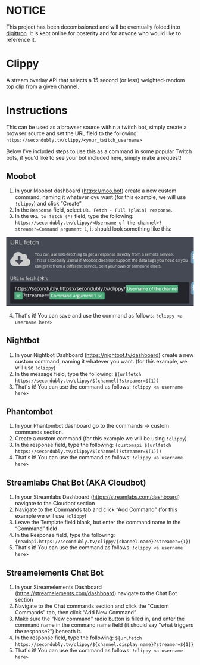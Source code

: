 # **NOTICE**
This project has been decomissioned and will be eventually folded into [digittron](https://github.com/secondubly/digittron-server). It is kept online for posterity and for anyone who would like to reference it.


# Clippy

A stream overlay API that selects a 15 second (or less) weighted-random top clip from a given channel.

# Instructions

This can be used as a browser source within a twitch bot, simply create a browser source and set the URL field to the following: `https://secondubly.tv/clippy/<your_twitch_username>`

Below I've included steps to use this as a command in some popular Twitch bots, if you'd like to see your bot included here, simply make a request!

## Moobot
1. In your Moobot dashboard (https://moo.bot) create a new custom command, naming it whatever oyu want (for this example, we will use `!clippy`) and click “Create”
2. In the `Response` field, select `URL Fetch - Full (plain) response`.
3. In the `URL to fetch (*)` field, type the following: `https://secondubly.tv/clippy/<Username of the channel>?streamer=Command argument 1`, it should look something like this:

![Moobot Example](moobot.png)

4. That's it! You can save and use the command as follows: `!clippy <a username here>`

## Nightbot
1. In your Nightbot Dashboard (https://nightbot.tv/dashboard) create a new custom command, naming it whatever you want. (for this example, we will use `!clippy`)
2. In the message field, type the following: `$(urlfetch https://secondubly.tv/clippy/$(channel)?streamer=$(1))`
3. That's it! You can use the command as follows: `!clippy <a username here>`

## Phantombot
1. In your Phantombot dashboard go to the commands -> custom commands section.
2. Create a custom command (for this example we will be using `!clippy`)
3. In the response field, type the following: `(customapi $(urlfetch https://secondubly.tv/clippy/$(channel)?streamer=$(1)))`
4. That's it! You can use the command as follows: `!clippy <a username here>`

## Streamlabs Chat Bot (AKA Cloudbot)
1. In your Streamlabs Dashboard (https://streamlabs.com/dashboard) navigate to the Cloudbot section
2. Navigate to the Commands tab and click “Add Command” (for this example we will use `!clippy`)
3. Leave the Template field blank, but enter the command name in the “Command” field
4. In the Response field, type the following: `{readapi.https://secondubly.tv/clippy/{channel.name}?streamer={1}}`
5. That's it! You can use the command as follows: `!clippy <a username here>`

## Streamelements Chat Bot
1. In your Streamelements Dashboard (https://streamelements.com/dashboard) navigate to the Chat Bot section
2. Navigate to the Chat commands section and click the “Custom Commands” tab, then click “Add New Command”
3. Make sure the “New command” radio button is filled in, and enter the command name in the command name field (it should say “what triggers the response?”) beneath it.
4. In the response field, type the following: `${urlfetch https://secondubly.tv/clippy/${channel.display_name}?streamer=${1}}`
5. That's it! You can use the command as follows: `!clippy <a username here>`
